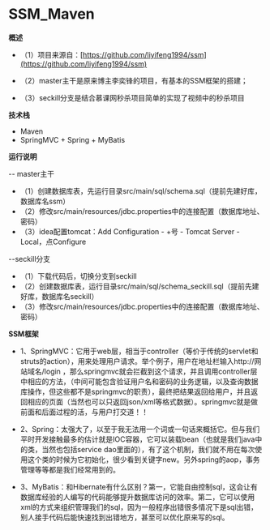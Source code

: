 # SSM_Maven
**概述**
* （1）项目来源自：[https://github.com/liyifeng1994/ssm](https://github.com/liyifeng1994/ssm)

* （2）master主干是原来博主李奕锋的项目，有基本的SSM框架的搭建；

* （3）seckill分支是结合慕课网秒杀项目简单的实现了视频中的秒杀项目

**技术栈**
* Maven
* SpringMVC + Spring + MyBatis

**运行说明**

-- master主干
* （1）创建数据库表，先运行目录src/main/sql/schema.sql（提前先建好库，数据库名ssm）
* （2）修改src/main/resources/jdbc.properties中的连接配置（数据库地址、密码）
* （3）idea配置tomcat：Add Configuration - +号 - Tomcat Server - Local，点Configure


--seckill分支
* （1）下载代码后，切换分支到seckill
* （2）创建数据库表，运行目录src/main/sql/schema_seckill.sql（提前先建好库，数据库名seckill）
* （3）修改src/main/resources/jdbc.properties中的连接配置（数据库地址、密码）

**SSM框架**
* 1、SpringMVC：它用于web层，相当于controller（等价于传统的servlet和struts的action），用来处理用户请求。举个例子，用户在地址栏输入http://网站域名/login ，那么springmvc就会拦截到这个请求，并且调用controller层中相应的方法，（中间可能包含验证用户名和密码的业务逻辑，以及查询数据库操作，但这些都不是springmvc的职责），最终把结果返回给用户，并且返回相应的页面（当然也可以只返回json/xml等格式数据）。springmvc就是做前面和后面过程的活，与用户打交道！！

* 2、Spring：太强大了，以至于我无法用一个词或一句话来概括它。但与我们平时开发接触最多的估计就是IOC容器，它可以装载bean（也就是我们java中的类，当然也包括service dao里面的），有了这个机制，我们就不用在每次使用这个类的时候为它初始化，很少看到关键字new。另外spring的aop，事务管理等等都是我们经常用到的。

* 3、MyBatis：和Hibernate有什么区别？第一，它能自由控制sql，这会让有数据库经验的人编写的代码能够提升数据库访问的效率。第二，它可以使用xml的方式来组织管理我们的sql，因为一般程序出错很多情况下是sql出错，别人接手代码后能快速找到出错地方，甚至可以优化原来写的sql。
